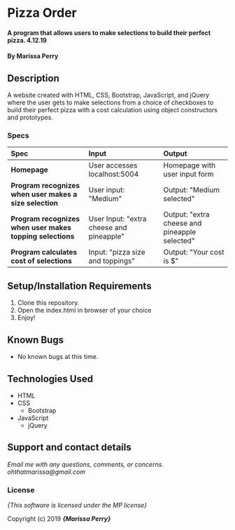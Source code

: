 # Pizza Order

#### A program that allows users to make selections to build their perfect pizza. 4.12.19

#### By **Marissa Perry**

## Description

A website created with HTML, CSS, Bootstrap, JavaScript, and jQuery where the user gets to make selections from a choice of checkboxes to build their perfect pizza with a cost calculation using object constructors and prototypes.


### Specs
| Spec | Input | Output |
| :-------------     | :------------- | :------------- |
| **Homepage** | User accesses localhost:5004 | Homepage with user input form |
| **Program recognizes when user makes a size selection** | User input: "Medium" | Output: "Medium selected" |
| **Program recognizes when user makes topping selections**| User Input: "extra cheese and pineapple" | Output: "extra cheese and pineapple selected" |
| **Program calculates cost of selections**| Input: "pizza size and toppings" | Output: "Your cost is $" |


## Setup/Installation Requirements

1. Clone this repository.
2. Open the index.html in browser of your choice
3. Enjoy!

## Known Bugs
* No known bugs at this time.

## Technologies Used
* HTML
* CSS   
  * Bootstrap
* JavaScript
  * jQuery

## Support and contact details

_Email me with any questions, comments, or concerns. ohthatmarissa@gmail.com_

### License

*{This software is licensed under the MP license}*

Copyright (c) 2019 **_{Marissa Perry}_**
